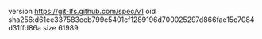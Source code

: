 version https://git-lfs.github.com/spec/v1
oid sha256:d61ee337583eeb799c5401cf1289196d700025297d866fae15c7084d31ffd86a
size 61989
